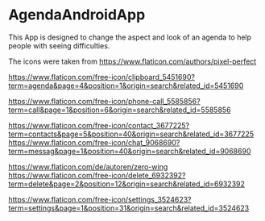 # AgendaAndroidApp

This App is designed to change the aspect and look of an agenda to help people with seeing difficulties.

The icons were taken from
https://www.flaticon.com/authors/pixel-perfect 

https://www.flaticon.com/free-icon/clipboard_5451690?term=agenda&page=4&position=1&origin=search&related_id=5451690

https://www.flaticon.com/free-icon/phone-call_5585856?term=call&page=1&position=6&origin=search&related_id=5585856


https://www.flaticon.com/free-icon/contact_3677225?term=contacts&page=5&position=40&origin=search&related_id=3677225
https://www.flaticon.com/free-icon/chat_9068690?term=messag&page=1&position=40&origin=search&related_id=9068690

https://www.flaticon.com/de/autoren/zero-wing
https://www.flaticon.com/free-icon/delete_6932392?term=delete&page=2&position=12&origin=search&related_id=6932392

https://www.flaticon.com/free-icon/settings_3524623?term=settings&page=1&position=31&origin=search&related_id=3524623